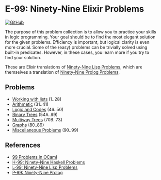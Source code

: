 # E-99: Ninety-Nine Elixir Problems
[![GitHub][build-badge]][build-status-url]

The purpose of this problem collection is to allow you to practice your skills in logic programming. Your goal should be to find the most elegant solution for the given problems. Efficiency is important, but logical clarity is even more crucial. Some of the (easy) problems can be trivially solved using built-in predicates. However, in these cases, you learn more if you try to find your solution.

These are Elixir translations of [Ninety-Nine Lisp Problems][ninety-nine-lisp-url], which are themselves a translation of [Ninety-Nine Prolog Problems][ninety-nine-prolog-url]. 

## Problems

* [Working with lists](problems/working-with-lists.md) (1..28)
* [Arithmetic]() (31..41)
* [Logic and Codes]() (46..50)
* [Binary Trees]() (54A..69)
* [Multiway Trees]() (70B..73)
* [Graphs]() (80..89)
* [Miscellaneous Problems]() (90..99)

## References

* [99 Problems in OCaml](https://github.com/christiankissig/ocaml99/wiki)
* [H-99: Ninety-Nine Haskell Problems](https://wiki.haskell.org/H-99:_Ninety-Nine_Haskell_Problems)
* [L-99: Ninety-Nine Lisp Problems][ninety-nine-lisp-url]
* [P-99: Ninety-Nine Prolog][ninety-nine-prolog-url]

[build-status-url]: https://github.com/cgerling/ninety-nine-elixir-problems/actions?workflow=solutions
[build-badge]: https://github.com/cgerling/ninety-nine-elixir-problems/workflows/solutions/badge.svg
[ninety-nine-lisp-url]: https://www.ic.unicamp.br/~meidanis/courses/mc336/2006s2/funcional/L-99_Ninety-Nine_Lisp_Problems.html
[ninety-nine-prolog-url]: https://www.ic.unicamp.br/~meidanis/courses/mc336/2009s2/prolog/problemas
